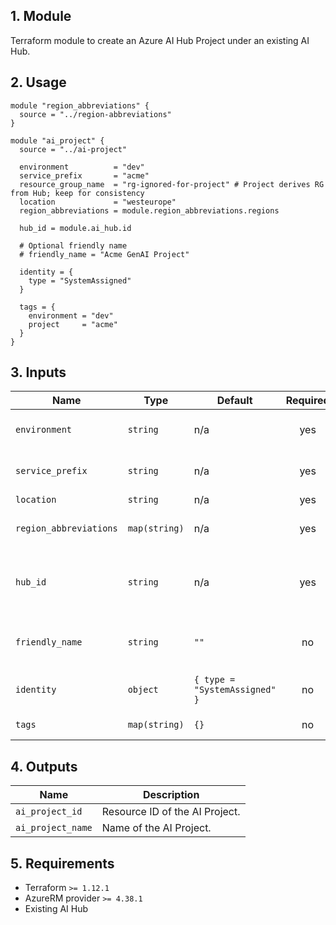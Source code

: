 ## 1. Module
Terraform module to create an Azure AI Hub Project under an existing AI Hub.

## 2. Usage
```hcl
module "region_abbreviations" {
  source = "../region-abbreviations"
}

module "ai_project" {
  source = "../ai-project"

  environment          = "dev"
  service_prefix       = "acme"
  resource_group_name  = "rg-ignored-for-project" # Project derives RG from Hub; keep for consistency
  location             = "westeurope"
  region_abbreviations = module.region_abbreviations.regions

  hub_id = module.ai_hub.id

  # Optional friendly name
  # friendly_name = "Acme GenAI Project"

  identity = {
    type = "SystemAssigned"
  }

  tags = {
    environment = "dev"
    project     = "acme"
  }
}
```

## 3. Inputs
| Name | Type | Default | Required | Description |
|------|------|---------|:--------:|-------------|
| `environment` | `string` | n/a | yes | Environment project (dev, qua or prd). |
| `service_prefix` | `string` | n/a | yes | Prefix or name of the project. |
| `location` | `string` | n/a | yes | Azure region. |
| `region_abbreviations` | `map(string)` | n/a | yes | Map of Azure locations to abbreviations. |
| `hub_id` | `string` | n/a | yes | Resource ID of the parent AI Hub to attach the project to. |
| `friendly_name` | `string` | `""` | no | Optional display name for the project. |
| `identity` | `object` | `{ type = "SystemAssigned" }` | no | Managed identity configuration. |
| `tags` | `map(string)` | `{}` | no | Tags to apply to the project. |

## 4. Outputs
| Name | Description |
|------|-------------|
| `ai_project_id` | Resource ID of the AI Project. |
| `ai_project_name` | Name of the AI Project. |

## 5. Requirements
- Terraform `>= 1.12.1`
- AzureRM provider `>= 4.38.1`
- Existing AI Hub


